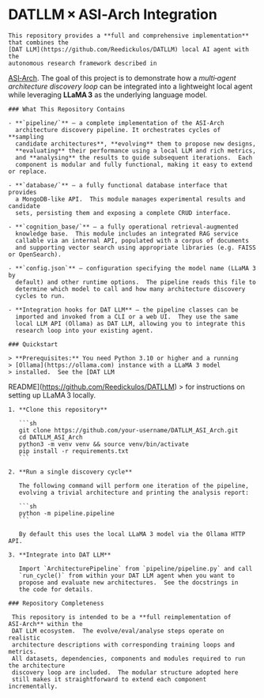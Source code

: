 # DATLLM × ASI‑Arch Integration

    This repository provides a **full and comprehensive implementation** that combines the
    [DAT LLM](https://github.com/Reedickulos/DATLLM) local AI agent with the
    autonomous research framework described in 
[ASI‑Arch](https://github.com/GAIR-NLP/ASI-Arch).
    The goal of this project is to demonstrate how a *multi‑agent architecture
    discovery loop* can be integrated into a lightweight local agent while
    leveraging **LLaMA 3** as the underlying language model.

    ### What This Repository Contains

    - **`pipeline/`** – a complete implementation of the ASI‑Arch
      architecture discovery pipeline. It orchestrates cycles of **sampling
      candidate architectures**, **evolving** them to propose new designs,
      **evaluating** their performance using a local LLM and rich metrics,
      and **analysing** the results to guide subsequent iterations.  Each
      component is modular and fully functional, making it easy to extend or replace.

    - **`database/`** – a fully functional database interface that provides
      a MongoDB‑like API.  This module manages experimental results and candidate
      sets, persisting them and exposing a complete CRUD interface.

    - **`cognition_base/`** – a fully operational retrieval‑augmented
      knowledge base.  This module includes an integrated RAG service
      callable via an internal API, populated with a corpus of documents
      and supporting vector search using appropriate libraries (e.g. FAISS or OpenSearch).

    - **`config.json`** – configuration specifying the model name (LLaMA 3 by
      default) and other runtime options.  The pipeline reads this file to
      determine which model to call and how many architecture discovery
      cycles to run.

    - **Integration hooks for DAT LLM** – the pipeline classes can be
      imported and invoked from a CLI or a web UI.  They use the same
      local LLM API (Ollama) as DAT LLM, allowing you to integrate this
      research loop into your existing agent.

    ### Quickstart

    > **Prerequisites:** You need Python 3.10 or higher and a running
    > [Ollama](https://ollama.com) instance with a LLaMA 3 model
    > installed.  See the [DAT LLM 
README](https://github.com/Reedickulos/DATLLM)
    > for instructions on setting up LLaMA 3 locally.

    1. **Clone this repository**

       ```sh
       git clone https://github.com/your-username/DATLLM_ASI_Arch.git
       cd DATLLM_ASI_Arch
       python3 -m venv venv && source venv/bin/activate
       pip install -r requirements.txt
       ```

    2. **Run a single discovery cycle**

       The following command will perform one iteration of the pipeline,
       evolving a trivial architecture and printing the analysis report:

       ```sh
       python -m pipeline.pipeline
       ```

       By default this uses the local LLaMA 3 model via the Ollama HTTP API.

    3. **Integrate into DAT LLM**

       Import `ArchitecturePipeline` from `pipeline/pipeline.py` and call
       `run_cycle()` from within your DAT LLM agent when you want to
       propose and evaluate new architectures.  See the docstrings in
       the code for details.

    ### Repository Completeness

     This repository is intended to be a **full reimplementation of ASI‑Arch** within the
     DAT LLM ecosystem.  The evolve/eval/analyse steps operate on realistic
     architecture descriptions with corresponding training loops and metrics.
     All datasets, dependencies, components and modules required to run the architecture
     discovery loop are included.  The modular structure adopted here
     still makes it straightforward to extend each component incrementally.
